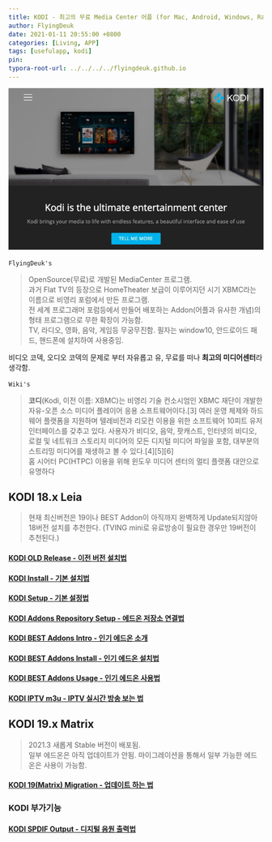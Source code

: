 ```yaml
---
title: KODI - 최고의 무료 Media Center 어플 (for Mac, Android, Windows, RaspberryPi)
author: FlyingDeuk
date: 2021-01-11 20:55:00 +0800
categories: [Living, APP]
tags: [usefulapp, kodi]
pin:
typora-root-url: ../../../../flyingdeuk.github.io
---
```


![kodi](/img/living/kodi/kodi_1.jpg)

`FlyingDeuk's`
> OpenSource(무료)로 개발된 MediaCenter 프로그램. <br>
과거 Flat TV의 등장으로 HomeTheater 보급이 이루어지던 시기 XBMC라는 이름으로 비영리 포럼에서 만든 프로그램.<br>
전 세계 프로그래머 포럼등에서 만들어 배포하는 Addon(어플과 유사한 개념)의 형태 프로그램으로 무한 확장이 가능함. <br>
TV, 라디오, 영화, 음악, 게임등 무궁무진함.
필자는 window10, 안드로이드 패드, 핸드폰에 설치하여 사용중임.

비디오 코덱, 오디오 코덱의 문제로 부터 자유롭고 유, 무료를 떠나 **최고의 미디어센터**라 생각함.

`Wiki's`
>**코디**(Kodi, 이전 이름: XBMC)는 비영리 기술 컨소시엄인 XBMC 재단이 개발한 자유-오픈 소스 미디어 플레이어 응용 소프트웨어이다.[3] 여러 운영 체제와 하드웨어 플랫폼을 지원하며 텔레비전과 리모컨 이용을 위한 소프트웨어 10피트 유저인터페이스를 갖추고 있다. 사용자가 비디오, 음악, 팟캐스트, 인터넷의 비디오, 로컬 및 네트워크 스토리지 미디어의 모든 디지털 미디어 파일을 포함, 대부분의 스트리밍 미디어를 재생하고 볼 수 있다.[4][5][6]<br>
홈 시어터 PC(HTPC) 이용을 위해 윈도우 미디어 센터의 멀티 플랫폼 대안으로 유명하다

## KODI 18.x Leia
>현재 최신버전은 19이나 BEST Addon이 아직까지 완벽하게 Update되지않아 18버전 설치를 추천한다. (TVING mini로 유료방송이 필요한 경우만 19버전이 추천된다.)

#### [KODI OLD Release - 이전 버전 설치법](/posts/KODI-old/)

#### [KODI Install - 기본 설치법](/posts/KODI-install/)

#### [KODI Setup - 기본 설정법](/posts/KODI-install1)

#### [KODI Addons Repository Setup - 에드온 저장소 연결법](/posts/KODI-addon/)

#### [KODI BEST Addons Intro - 인기 에드온 소개](/posts/KODI-addon1/)

#### [KODI BEST Addons Install - 인기 에드온 설치법](/posts/KODI-addon2/)

#### [KODI BEST Addons Usage - 인기 에드온 사용법](/posts/KODI-addon3/)

#### [KODI IPTV m3u - IPTV 실시간 방송 보는 법](/posts/KODI-IPTV/)


## KODI 19.x Matrix
> 2021.3 새롭게 Stable 버전이 배포됨. <br>
일부 에드온은 아직 업데이트가 안됨. 마이그레이션을 통해서 일부 가능한 에드온은 사용이 가능함.

#### [KODI 19(Matrix) Migration - 업데이트 하는 법](/posts/KODI19/)

### KODI 부가기능

#### [KODI SPDIF Output - 디지털 음원 출력법](/posts/KODI-spdif/)
